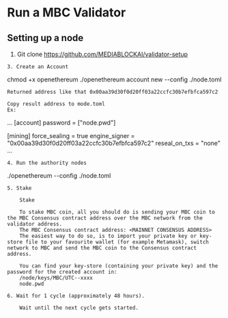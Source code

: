 # Run a MBC Validator
## Setting up a node
1. Git clone https://github.com/MEDIABLOCKAI/validator-setup

```
3. Create an Account

```

chmod +x openethereum
./openethereum account new --config ./node.toml
```
Returned address like that 0x00aa39d30f0d20ff03a22ccfc30b7efbfca597c2

Copy result address to mode.toml
Ex:
```
...
[account]
password = ["node.pwd"]

[mining]
force_sealing = true
engine_signer = "0x00aa39d30f0d20ff03a22ccfc30b7efbfca597c2"
reseal_on_txs = "none"    
...
```
4. Run the authority nodes
```
./openethereum --config ./node.toml

```
5. Stake
       
    Stake

    To stake MBC coin, all you should do is sending your MBC coin to the MBC Consensus contract address over the MBC network from the validator address.
    The MBC Consensus contract address: <MAINNET CONSENSUS ADDRESS>
    The easiest way to do so, is to import your private key or key-store file to your favourite wallet (for example Metamask), switch network to MBC and send the MBC coin to the Consensus contract address.

    You can find your key-store (containing your private key) and the password for the created account in:
    /node/keys/MBC/UTC--xxxx
    node.pwd

6. Wait for 1 cycle (approximately 48 hours).

    Wait until the next cycle gets started.
